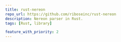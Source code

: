 ```yaml
---
title: rust-nereon
repo_url: https://github.com/riboseinc/rust-nereon
description: Nereon parser in Rust.
tags: [Rust, library]

feature_with_priority: 2
---
```

